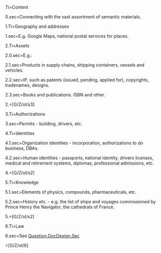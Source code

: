 Ti=Content

0.sec=Connecting with the vast assortment of semantic materials.

1.Ti=Geography and addresses

1.sec=E.g. Google Maps, national postal services for places.

2.Ti=Assets

2.0.sec=E.g.:

2.1.sec=Products in supply chains, shipping containers, vessels and vehicles.

2.2.sec=IP, such as patents (issued, pending, applied for), copyrights, tradenames, designs.

2.3.sec=Books and publications.  ISBN and other.

2.=[G/Z/ol/s3]

3.Ti=Authorizations

3.sec=Permits - building, drivers, etc.

4.Ti=Identities

4.1.sec=Organization identities - incorporation, authorizations to do business, DBAs.

4.2.sec=Human identities - passports, national identity, drivers licenses, medical and retirement systems, diplomas, professional admissions, etc.

4.=[G/Z/ol/s2]

5.Ti=Knowledge

5.1.sec=Elements of physics, compounds, pharmaceuticals, etc.

5.2.sec=History etc. - e.g. the list of ships and voyages commissioned by Prince Henry the Navigator, the cathedrals of France.

5.=[G/Z/ol/s2]

6.Ti=Law

6.sec=See <a href="#Question.DocDesign.Sec">Question.DocDesign.Sec</a>

=[G/Z/ol/6]
